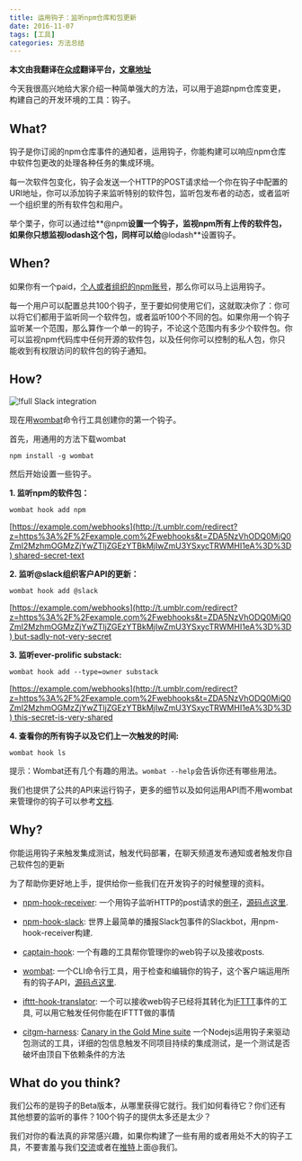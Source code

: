 ```yaml
---
title: 运用钩子：监听npm仓库和包更新
date: 2016-11-07
tags: [工具]
categories: 方法总结
---
```

**本文由我翻译在[众成](http://www.zcfy.cc/claim)翻译平台，[文章地址](http://www.zcfy.cc/article/introducing-hooks-get-notifications-of-npm-registry-and-package-changes-as-they-happen-1610.html)**

今天我很高兴地给大家介绍一种简单强大的方法，可以用于追踪npm仓库变更，构建自己的开发环境的工具：钩子。

<!--more-->
## What?

钩子是你订阅的npm仓库事件的通知者，运用钩子，你能构建可以响应npm仓库中软件包更改的处理各种任务的集成环境。

每一次软件包变化，钩子会发送一个HTTP的POST请求给一个你在钩子中配置的URI地址，你可以添加钩子来监听特别的软件包，监听包发布者的动态，或者监听一个组织里的所有软件包和用户。

举个栗子，你可以通过给**@npm**设置一个钩子，监视npm所有上传的软件包，如果你只想监视lodash这个包，同样可以给**@lodash**设置钩子。

## When?

如果你有一个paid，[个人或者组织的npm账号](http://t.umblr.com/redirect?z=https%3A%2F%2Fwww.npmjs.com%2Fnpm%2Fprivate-packages&t=MGY4N2Q4OWRmYTljZDg2YzViMzQzZGY5YmE4ZWJiOGI3MDg2M2QwOSxycTRWMHI1eA%3D%3D)，那么你可以马上运用钩子。

每一个用户可以配置总共100个钩子，至于要如何使用它们，这就取决你了：你可以将它们都用于监听同一个软件包，或者监听100个不同的包。如果你用一个钩子监听某一个范围，那么算作一个单一的钩子，不论这个范围内有多少个软件包。你可以监视npm代码库中任何开源的软件包，以及任何你可以控制的私人包，你只能收到有权限访问的软件包的钩子通知。

 ## How?
![!full Slack integration](http://p0.qhimg.com/t01252b2385f2f7beb8.png)

现在用[wombat](http://t.umblr.com/redirect?z=https%3A%2F%2Fwww.npmjs.com%2Fpackages%2Fwombat&t=Y2JjNDUwNzc2ZWZiY2Q3NDMxZjVhM2ZmZTM2NGE3ZTU0Njc0MmEyMSxycTRWMHI1eA%3D%3D)命令行工具创建你的第一个钩子。

首先，用通用的方法下载wombat

`npm install -g wombat`

然后开始设置一些钩子。

**1. 监听npm的软件包：**

`wombat hook add npm`

[https://example.com/webhooks](http://t.umblr.com/redirect?z=https%3A%2F%2Fexample.com%2Fwebhooks&t=ZDA5NzVhODQ0MjQ0ZmI2MzhmOGMzZjYwZTljZGEzYTBkMjIwZmU3YSxycTRWMHI1eA%3D%3D) shared-secret-text

**2. 监听@slack组织客户API的更新：**

`wombat hook add @slack`

[https://example.com/webhooks](http://t.umblr.com/redirect?z=https%3A%2F%2Fexample.com%2Fwebhooks&t=ZDA5NzVhODQ0MjQ0ZmI2MzhmOGMzZjYwZTljZGEzYTBkMjIwZmU3YSxycTRWMHI1eA%3D%3D) but-sadly-not-very-secret

**3. 监听ever-prolific substack:** 

`wombat hook add --type=owner substack`

[https://example.com/webhooks](http://t.umblr.com/redirect?z=https%3A%2F%2Fexample.com%2Fwebhooks&t=ZDA5NzVhODQ0MjQ0ZmI2MzhmOGMzZjYwZTljZGEzYTBkMjIwZmU3YSxycTRWMHI1eA%3D%3D) this-secret-is-very-shared

**4. 查看你的所有钩子以及它们上一次触发的时间:**

`wombat hook ls`

 提示：Wombat还有几个有趣的用法。`wombat --help`会告诉你还有哪些用法。

我们也提供了公共的API来运行钩子，更多的细节以及如何运用API而不用wombat来管理你的钩子可以参考[文档](http://t.umblr.com/redirect?z=https%3A%2F%2Fgithub.com%2Fnpm%2Fregistry%2Ftree%2Fmaster%2Fdocs%2Fhooks&t=MDE2Y2IzMjJjMGVlOGVkMGY0ZDAwZDhhMzhjMTVmNjJjZGNiOWI4MCxycTRWMHI1eA%3D%3D).

 ## Why?

你能运用钩子来触发集成测试，触发代码部署，在聊天频道发布通知或者触发你自己软件包的更新

为了帮助你更好地上手，提供给你一些我们在开发钩子的时候整理的资料。

- [npm-hook-receiver](http://t.umblr.com/redirect?z=https%3A%2F%2Fwww.npmjs.com%2Fpackage%2Fnpm-hook-receiver&t=OGRjZGI4YmEyYzQ0NDY0YzZjOTdiMzEzOGY5ZTE2MzM2ODViZThkOSxycTRWMHI1eA%3D%3D): 一个用钩子监听HTTP的post请求的[例子](http://t.umblr.com/redirect?z=https%3A%2F%2Fwww.npmjs.com%2Fpackage%2Frestify&t=OTI5YzEwOGFhNGE2NjhkYzg0ZWNjMzY5OTI5N2Y3YjM0YmNiZjc2YSxycTRWMHI1eA%3D%3D)，[源码点这里](http://t.umblr.com/redirect?z=https%3A%2F%2Fgithub.com%2Fnpm%2Fnpm-hook-receiver&t=Yjk3ZWI1OWE5YTg5ZmQ2NWM4Yzk4N2YwOGYwYjVlYTM1ZWE0NjZiNCxycTRWMHI1eA%3D%3D).

- [npm-hook-slack](http://t.umblr.com/redirect?z=https%3A%2F%2Fgithub.com%2Fnpm%2Fnpm-hook-slack&t=MGY1NTdjMjUwZjZkODJlZGI1YTFiNDJhNWI5YzNkZDcyOTc5NWI5YSxycTRWMHI1eA%3D%3D): 世界上最简单的播报Slack包事件的Slackbot，用npm-hook-receiver构建.

- [captain-hook](http://t.umblr.com/redirect?z=https%3A%2F%2Fgithub.com%2Fnpm%2Fcaptain-hook&t=ZDc3ZDU2MDZjMjRlNjRkMGIyYmMyZDA2OTFkNjA3NGFhY2JmMmRiOSxycTRWMHI1eA%3D%3D): 一个有趣的工具帮你管理你的web钩子以及接收posts.

- [wombat](http://t.umblr.com/redirect?z=https%3A%2F%2Fwww.npmjs.com%2Fpackage%2Fwombat&t=NDBiZDBlZDM0OGY0OGYwOGFlNGU5YzdjYWJkNTUxNzgzMWZiOTU1OSxycTRWMHI1eA%3D%3D): 一个CLI命令行工具，用于检查和编辑你的钩子，这个客户端运用所有的钩子API，[源码点这里](http://t.umblr.com/redirect?z=https%3A%2F%2Fgithub.com%2Fnpm%2Fwombat-cli&t=YzQxZTJiYWVkYTBhYmIyYmQzMTc4M2Y2ZTVmMjc3ZGMxOWRiNDY5MyxycTRWMHI1eA%3D%3D).

- [ifttt-hook-translator](http://t.umblr.com/redirect?z=https%3A%2F%2Fgithub.com%2Fnpm%2Fifttt-hook-translator&t=NjliNTU2YjkyZDVkNDEyOWMwZGFkODMxNGE5MzU5OWMzODVjMGQ4NSxycTRWMHI1eA%3D%3D): 一个可以接收web钩子已经将其转化为[IFTTT](http://t.umblr.com/redirect?z=https%3A%2F%2Fifttt.com%2F&t=ZWI1MzhmMzYxOGVlNTExNjYwYWY1ZWNlMWNhZDdiOTQ5ZmU5ZjBlMixycTRWMHI1eA%3D%3D)事件的工具, 可以用它触发任何你能在IFTTT做的事情

- [citgm-harness](http://t.umblr.com/redirect?z=https%3A%2F%2Fgithub.com%2Fbcoe%2Fcitgm-harness%2Fpulls&t=Mzk1MDA1MDUxNGE3NDAyMTljNzYxYTgyMDkxNWQ0Y2RhZTA4YmZhZixycTRWMHI1eA%3D%3D): [Canary in the Gold Mine suite](http://t.umblr.com/redirect?z=https%3A%2F%2Fgithub.com%2Fnodejs%2Fcitgm&t=ZTJkM2YzMzZmYzk5MWI3N2YyZTA0ZDRmZGE2N2ZmY2QyYmViMjJkMixycTRWMHI1eA%3D%3D) 一个Nodejs运用钩子来驱动包测试的工具，详细的包信息触发不同项目持续的集成测试，是一个测试是否破坏由顶自下依赖条件的方法

## What do you think?

我们公布的是钩子的Beta版本，从哪里获得它就行。我们如何看待它？你们还有其他想要的监听的事件？100个钩子的提供太多还是太少？

我们对你的看法真的非常感兴趣，如果你构建了一些有用的或者用处不大的钩子工具，不要害羞与我们[交流](http://t.umblr.com/redirect?z=http%3A%2F%2Finfo%40npmjs.com&t=MGIzMWQ2MGMxZGVhODlkYTFkYmExNGFmZmYyNDQzNTBjZjg3YzQzZSxycTRWMHI1eA%3D%3D)或者在[推特](https://twitter.com/npmjs)上面@我们。